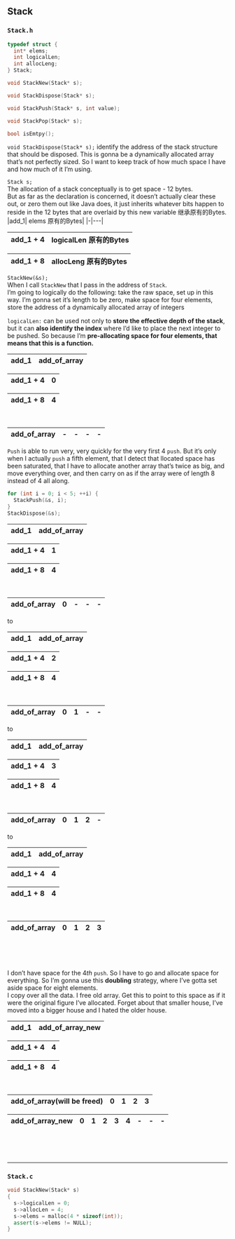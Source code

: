 ## Stack

### `Stack.h`
```C++
typedef struct {
  int* elems;
  int logicalLen;
  int allocLeng;
} Stack;

void StackNew(Stack* s);

void StackDispose(Stack* s);

void StackPush(Stack* s, int value);

void StackPop(Stack* s);

bool isEmtpy();
```

`void StackDispose(Stack* s);` identify the address of the stack structure that should be disposed. This is gonna be a dynamically allocated array that’s not perfectly sized. So I want to keep track of how much space I have and how much of it I’m using.


`Stack s;`  
The allocation of a stack conceptually is to get space - 12 bytes.  
But as far as the declaration is concerned, it doesn’t actually clear these out, or zero them out like Java does, it just inherits whatever bits happen to reside in the 12 bytes that are overlaid by this new variable 继承原有的Bytes.
|add_1| elems 原有的Bytes|
|-|---|

|add_1 + 4| logicalLen 原有的Bytes|
|-|---|

|add_1 + 8| allocLeng 原有的Bytes|
|-|---|


`StackNew(&s);`  
When I call `StackNew` that I pass in the address of `Stack`.   
I’m going to logically do the following:
take the raw space, set up in this way. I’m gonna set it’s length to be zero, make space for four elements, store the address of a dynamically allocated array of integers

`logicalLen:` can be used not only to **store the effective depth of the stack**, but it can **also identify the index** where I’d like to place
the next integer to be pushed. So because I’m **pre-allocating space for four elements, that means that this is a function.**

|add_1| add_of_array|
|-|---|

|add_1 + 4| 0|
|-|---|

|add_1 + 8| 4|
|-|---|

<br>

|add_of_array|-|-|-|-|
|-|---|---|---|---|

`Push` is able to run very, very quickly for the very first 4 `push`. But it’s only when I actually `push` a fifth element, that I detect that  llocated space has been saturated, that I have to  allocate another array that’s twice as big, and move everything over, and then carry on as if the array were of length 8 instead of 4 all along.

```C++
for (int i = 0; i < 5; ++i) {
  StackPush(&s, i);
}
StackDispose(&s);
```

|add_1| add_of_array|
|-|---|

|add_1 + 4| 1|
|-|---|

|add_1 + 8| 4|
|-|---|

<br>

|add_of_array|0|-|-|-|
|-|---|---|---|---|

to

|add_1| add_of_array|
|-|---|

|add_1 + 4| 2|
|-|---|

|add_1 + 8| 4|
|-|---|

<br>

|add_of_array|0|1|-|-|
|-|---|---|---|---|

to

|add_1| add_of_array|
|-|---|

|add_1 + 4| 3|
|-|---|

|add_1 + 8| 4|
|-|---|

<br>

|add_of_array|0|1|2|-|
|-|---|---|---|---|

to

|add_1| add_of_array|
|-|---|

|add_1 + 4| 4|
|-|---|

|add_1 + 8| 4|
|-|---|

<br>

|add_of_array|0|1|2|3|
|-|---|---|---|---|

<br>
<br>
<br>

I don’t have space for the $4th$ `push`. So I have to go and allocate space for everything. So I’m gonna use this **doubling** strategy, where I’ve gotta set aside space for eight elements.  
I copy over all the data. I free old array. Get this to point to this space as if it were the original figure I’ve allocated. Forget about that smaller house, I’ve moved into a bigger house and I hated the older house. 

|add_1| add_of_array_new|
|-|---|

|add_1 + 4| 4|
|-|---|

|add_1 + 8| 4|
|-|---|

<br>

|add_of_array(will be freed)|0|1|2|3|
|-|---|---|---|---|

|add_of_array_new|0|1|2|3|4|-|-|-|
|-|---|---|---|---|---|---|---|---|

<br>
<br>
<br>

---
### `Stack.c`

```C++
void StackNew(Stack* s)
{
  s->logicalLen = 0;
  s->allocLen = 4;
  s->elems = malloc(4 * sizeof(int));
  assert(s->elems != NULL);
}
```
